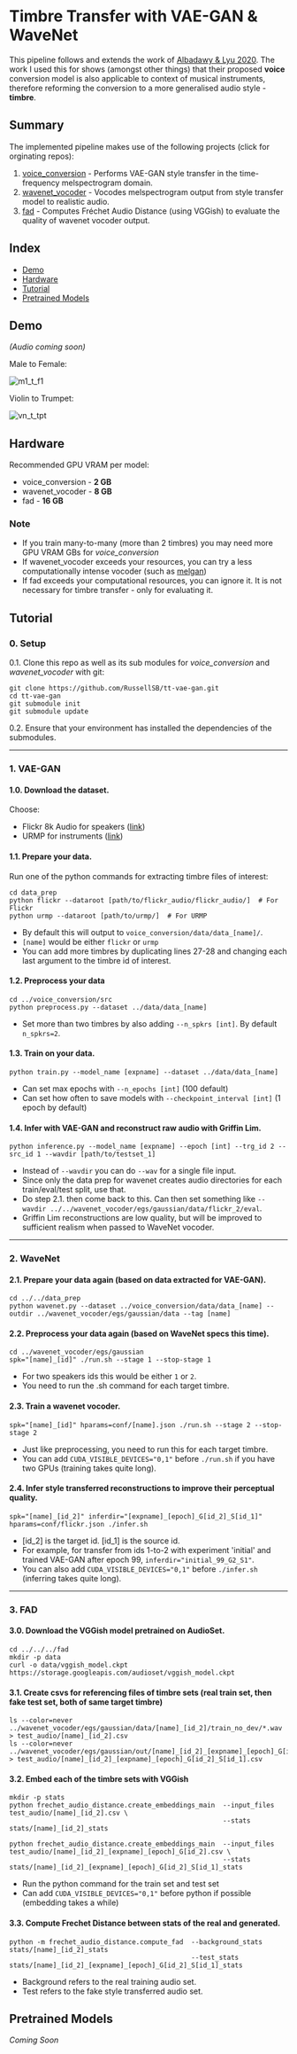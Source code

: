 # Timbre Transfer with VAE-GAN & WaveNet

This pipeline follows and extends the work of [Albadawy & Lyu 2020](https://ebadawy.github.io/post/speech_style_transfer/Albadawy_et_al-2020-INTERSPEECH.pdf). The work I used this for shows (amongst other things) that their proposed **voice** conversion model is also applicable to context of musical instruments, therefore reforming the conversion to a more generalised audio style - **timbre**.

## Summary
The implemented pipeline makes use of the following projects (click for orginating repos):
1. [voice_conversion](https://github.com/ebadawy/voice_conversion) - Performs VAE-GAN style transfer in the time-frequency melspectrogram domain.
2. [wavenet_vocoder](https://github.com/r9y9/wavenet_vocoder) - Vocodes melspectrogram output from style transfer model to realistic audio.
3. [fad](https://github.com/google-research/google-research/tree/master/frechet_audio_distance) - Computes Fréchet Audio Distance (using VGGish) to evaluate the quality of wavenet vocoder output.

## Index
- [Demo](#demo)
- [Hardware](#hardware)
- [Tutorial](#tutorial)
- [Pretrained Models](#pretrained-models)

## Demo

 *(Audio coming soon)*

Male to Female:

![m1_t_f1](https://user-images.githubusercontent.com/35470600/127534797-2b6d8f30-3072-49ee-921f-86a9f7174a2a.png)

Violin to Trumpet: 

![vn_t_tpt](https://user-images.githubusercontent.com/35470600/127534790-75bfed70-64be-497d-9d87-7ec26e59ea7f.png)

## Hardware
Recommended GPU VRAM per model:
- voice_conversion - **2 GB**
- wavenet_vocoder - **8 GB**
- fad - **16 GB** 

### Note
- If you train many-to-many (more than 2 timbres) you may need more GPU VRAM GBs for *voice_conversion*
- If wavenet_vocoder exceeds your resources, you can try a less computationally intense vocoder (such as [melgan](https://github.com/seungwonpark/melgan))
- If fad exceeds your computational resources, you can ignore it. It is not necessary for timbre transfer - only for evaluating it.

## Tutorial

### 0. Setup

0.1. Clone this repo as well as its sub modules for *voice_conversion* and *wavenet_vocoder* with git:

```
git clone https://github.com/RussellSB/tt-vae-gan.git
cd tt-vae-gan 
git submodule init 
git submodule update
```

0.2. Ensure that your environment has installed the dependencies of the submodules.

---

### 1. VAE-GAN

#### 1.0. Download the dataset. 

Choose:

- Flickr 8k Audio for speakers ([link](https://groups.csail.mit.edu/sls/downloads/flickraudio/))
- URMP for instruments ([link](http://www2.ece.rochester.edu/projects/air/projects/URMP.html))


#### 1.1. Prepare your data. 

Run one of the python commands for extracting timbre files of interest:

```
cd data_prep
python flickr --dataroot [path/to/flickr_audio/flickr_audio/]  # For Flickr
python urmp --dataroot [path/to/urmp/]  # For URMP
```

- By default this will output to ```voice_conversion/data/data_[name]/```. 
- ```[name]``` would be either ```flickr``` or ```urmp```
- You can add more timbres by duplicating lines 27-28 and changing each last argument to the timbre id of interest.

#### 1.2. Preprocess your data

````
cd ../voice_conversion/src
python preprocess.py --dataset ../data/data_[name]
````

- Set more than two timbres by also adding ```--n_spkrs [int]```. By default ```n_spkrs=2```.

#### 1.3. Train on your data.

```
python train.py --model_name [expname] --dataset ../data/data_[name]
```

- Can set max epochs with ```--n_epochs [int]``` (100 default)
- Can set how often to save models with ```--checkpoint_interval [int]``` (1 epoch by default)

#### 1.4. Infer with VAE-GAN and reconstruct raw audio with Griffin Lim.

```
python inference.py --model_name [expname] --epoch [int] --trg_id 2 --src_id 1 --wavdir [path/to/testset_1]
```

- Instead of ```--wavdir``` you can do ```--wav``` for a single file input.
- Since only the data prep for wavenet creates audio directories for each train/eval/test split, use that.
- Do step 2.1. then come back to this. Can then set something like ```--wavdir ../../wavenet_vocoder/egs/gaussian/data/flickr_2/eval```.
- Griffin Lim reconstructions are low quality, but will be improved to sufficient realism when passed to WaveNet vocoder.

---

### 2. WaveNet

#### 2.1. Prepare your data again (based on data extracted for VAE-GAN).

```
cd ../../data_prep
python wavenet.py --dataset ../voice_conversion/data/data_[name] --outdir ../wavenet_vocoder/egs/gaussian/data --tag [name]
```

#### 2.2. Preprocess your data again (based on WaveNet specs this time).

```
cd ../wavenet_vocoder/egs/gaussian
spk="[name]_[id]" ./run.sh --stage 1 --stop-stage 1
```

- For two speakers ids this would be either ```1``` or ```2```.
- You need to run the .sh command for each target timbre.

#### 2.3. Train a wavenet vocoder.

```
spk="[name]_[id]" hparams=conf/[name].json ./run.sh --stage 2 --stop-stage 2 
```

- Just like preprocessing, you need to run this for each target timbre.
- You can add ```CUDA_VISIBLE_DEVICES="0,1"``` before ```./run.sh``` if you have two GPUs (training takes quite long).

#### 2.4. Infer style transferred reconstructions to improve their perceptual quality.

```
spk="[name]_[id_2]" inferdir="[expname]_[epoch]_G[id_2]_S[id_1]" hparams=conf/flickr.json ./infer.sh
```

- [id_2] is the target id. [id_1] is the source id.
- For example, for transfer from ids 1-to-2 with experiment 'initial' and trained VAE-GAN after epoch 99, ```inferdir="initial_99_G2_S1"```.
- You can also add ```CUDA_VISIBLE_DEVICES="0,1"``` before ```./infer.sh``` (inferring takes quite long).

---

### 3. FAD

#### 3.0. Download the VGGish model pretrained on AudioSet.

```
cd ../../../fad
mkdir -p data
curl -o data/vggish_model.ckpt https://storage.googleapis.com/audioset/vggish_model.ckpt
```

#### 3.1. Create csvs for referencing files of timbre sets (real train set, then fake test set, both of same target timbre)

```
ls --color=never ../wavenet_vocoder/egs/gaussian/data/[name]_[id_2]/train_no_dev/*.wav  > test_audio/[name]_[id_2].csv
ls --color=never ../wavenet_vocoder/egs/gaussian/out/[name]_[id_2]_[expname]_[epoch]_G[id_2]_S[id_1]/*_gen.wav > test_audio/[name]_[id_2]_[expname]_[epoch]_G[id_2]_S[id_1].csv
```

#### 3.2. Embed each of the timbre sets with VGGish

```
mkdir -p stats
python frechet_audio_distance.create_embeddings_main  --input_files test_audio/[name]_[id_2].csv \                        
                                                      --stats stats/[name]_[id_2]_stats
                                                      
python frechet_audio_distance.create_embeddings_main  --input_files test_audio/[name]_[id_2]_[expname]_[epoch]_G[id_2].csv \
                                                      --stats stats/[name]_[id_2]_[expname]_[epoch]_G[id_2]_S[id_1]_stats
```

- Run the python command for the train set and test set
- Can add ```CUDA_VISIBLE_DEVICES="0,1"``` before python if possible (embedding takes a while)

#### 3.3. Compute Frechet Distance between stats of the real and generated.

```
python -m frechet_audio_distance.compute_fad  --background_stats stats/[name]_[id_2]_stats 
                                              --test_stats stats/[name]_[id_2]_[expname]_[epoch]_G[id_2]_S[id_1]_stats
```

- Background refers to the real training audio set.
- Test refers to the fake style transferred audio set.

## Pretrained Models

*Coming Soon*
